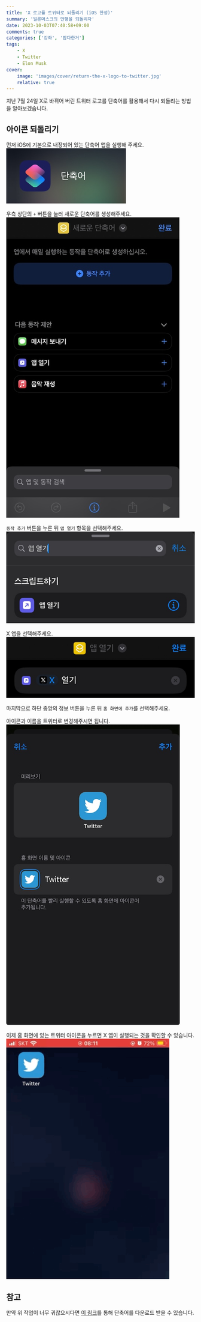 ```yaml
---
title: 'X 로고를 트위터로 되돌리기 (iOS 한정)'
summary: '일론머스크의 만행을 되돌리자'
date: 2023-10-03T07:40:58+09:00
comments: true
categories: ['강좌', '잡다한거']
tags:
    - X
    - Twitter
    - Elon Musk
cover:
    image: 'images/cover/return-the-x-logo-to-twitter.jpg'
    relative: true
---
```


지난 7월 24일 X로 바뀌어 버린 트위터 로고를 단축어를 활용해서 다시 되돌리는 방법을 알아보겠습니다.

## 아이콘 되돌리기

먼저 iOS에 기본으로 내장되어 있는 단축어 앱을 실행해 주세요.
![단축어 앱](./images/shortcut.jpg)

우측 상단의 `+` 버튼을 눌러 새로운 단축어를 생성해주세요.
![새로운 단축어](./images/shortcut-01.jpg)

`동작 추가` 버튼을 누른 뒤 `앱 열기` 항목을 선택해주세요.
![앱 열기 추가](./images/shortcut-02.jpg)

X 앱을 선택해주세요.
![X 앱 선택](./images/shortcut-03.jpg)

마지막으로 하단 중앙의 정보 버튼을 누른 뒤 `홈 화면에 추가`를 선택해주세요.

아이콘과 이름을 트위터로 변경해주시면 됩니다.
![홈 화면에 추가](./images/shortcut-04.jpg)

이제 홈 화면에 있는 트위터 아이콘을 누르면 X 앱이 실행되는 것을 확인할 수 있습니다.
![X 아이콘 되돌리기 완료](./images/video.gif)

## 참고

만약 위 작업이 너무 귀찮으시다면 [이 링크](https://www.icloud.com/shortcuts/776c3b5795e347b8ae57b6a94a2be75f)를 통해 단축어를 다운로드 받을 수 있습니다.
